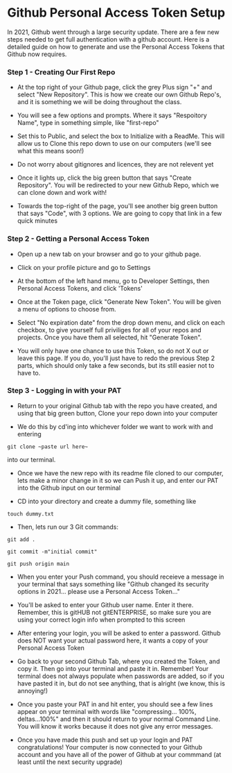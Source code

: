 # Github Personal Access Token Setup

In 2021, Github went through a large security update. There are a few new steps needed to get full authentication with a github account. Here is a detailed guide on how to generate and use the Personal Access Tokens that Github now requires.


### Step 1 - Creating Our First Repo

- At the top right of your Github page, click the grey Plus sign "+" and select "New Repository". This is how we create our own Github Repo's, and it is something we will be doing throughout the class.

- You will see a few options and prompts. Where it says "Respoitory Name", type in something simple, like "first-repo"

- Set this to Public, and select the box to Initialize with a ReadMe. This will allow us to Clone this repo down to use on our computers (we'll see what this means soon!)

- Do not worry about gitignores and licences, they are not relevent yet


- Once it lights up, click the big green button that says "Create Repository". You will be redirected to your new Github Repo, which we can clone down and work with!

- Towards the top-right of the page, you'll see another big green button that says "Code", with 3 options. We are going to copy that link in a few quick minutes


### Step 2 - Getting a Personal Access Token


- Open up a new tab on your browser and go to your github page. 

- Click on your profile picture and go to Settings

- At the bottom of the left hand menu, go to Developer Settings, then Personal Access Tokens, and click 'Tokens'

- Once at the Token page, click "Generate New Token". You will be given a menu of options to choose from. 

- Select "No expiration date" from the drop down menu, and click on each checkbox, to give yourself full priviliges for all of your repos and projects. Once you have them all selected, hit "Generate Token". 

- You will only have one chance to use this Token, so do not X out or leave this page. If you do, you'll just have to redo the previous Step 2 parts, which should only take a few seconds, but its still easier not to have to.


### Step 3 - Logging in with your PAT

- Return to your original Github tab with the repo you have created, and using that big green button, Clone your repo down into your computer

- We do this by cd'ing into whichever folder we want to work with and entering 

``` 
git clone ~paste url here~
```

into our terminal.


- Once we have the new repo with its readme file cloned to our computer, lets make a minor change in it so we can Push it up, and enter our PAT into the Github input on our terminal

- CD into your directory and create a dummy file, something like

```
touch dummy.txt
```

- Then, lets run our 3 Git commands:

```
git add .

git commit -m"initial commit"

git push origin main
```

- When you enter your Push command, you should receieve a message in your terminal that says something like "Github changed its security options in 2021... please use a Personal Access Token..."

- You'll be asked to enter your Github user name. Enter it there. Remember, this is gitHUB not gitENTERPRISE, so make sure you are using your correct login info when prompted to this screen

- After entering your login, you will be asked to enter a password. Github does NOT want your actual password here, it wants a copy of your Personal Access Token

- Go back to your second Github Tab, where you created the Token, and copy it. Then go into your terminal and paste it in. Remember! Your terminal does not always populate when passwords are added, so if you have pasted it in, but do not see anything, that is alright (we know, this is annoying!)

- Once you paste your PAT in and hit enter, you should see a few lines appear on your terminal with words like "compressing... 100%, deltas...100%" and then it should return to your normal Command Line. You will know it works because it does not give any error messages.


- Once you have made this push and set up your login and PAT congratulations! Your computer is now connected to your Github account and you have all of the power of Github at your commmand (at least until the next security upgrade)
